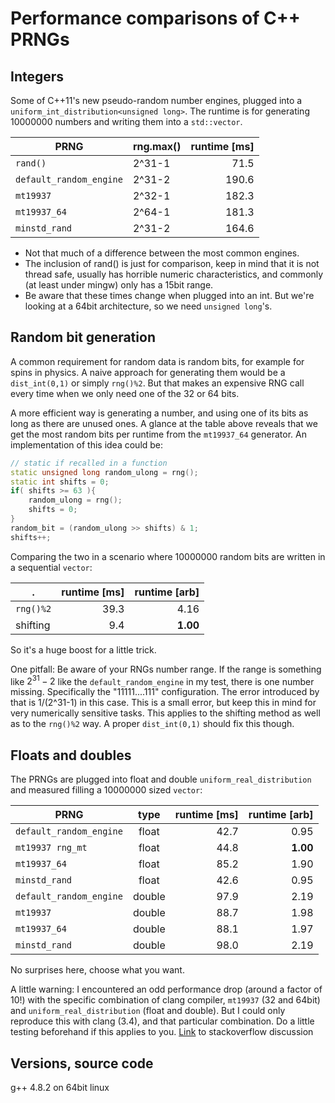 # Performance comparisons of C++ PRNGs
## Integers
Some of C++11's new pseudo-random number engines, plugged into a `uniform_int_distribution<unsigned long>`. The runtime is for generating 10000000 numbers and writing them into a `std::vector`.

PRNG                  | rng.max()  | runtime [ms]
--------------------- | ---------- | -----------:
`rand()`                | 2^31-1 |  71.5
`default_random_engine` | 2^31-2  | 190.6
`mt19937`               | 2^32-1 | 182.3
`mt19937_64`            | 2^64-1 | 181.3
`minstd_rand`           | 2^31-2 | 164.6


- Not that much of a difference between the most common engines.
- The inclusion of rand() is just for comparison, keep in mind that it is not thread safe, usually has horrible numeric characteristics, and commonly (at least under mingw) only has a 15bit range.
- Be aware that these times change when plugged into an int. But we're looking at a 64bit architecture, so we need `unsigned long`'s.

## Random bit generation
A common requirement for random data is random bits, for example for spins in physics. A naive approach for generating them would be a `dist_int(0,1)` or simply `rng()%2`. But that makes an expensive RNG call every time when we only need one of the 32 or 64 bits.

A more efficient way is generating a number, and using one of its bits as long as there are unused ones. A glance at the table above reveals that we get the most random bits per runtime from the `mt19937_64` generator. An implementation of this idea could be:

```c++
// static if recalled in a function
static unsigned long random_ulong = rng();
static int shifts = 0;
if( shifts >= 63 ){
	random_ulong = rng();
	shifts = 0;
}
random_bit = (random_ulong >> shifts) & 1;
shifts++;
```
Comparing the two in a scenario where 10000000 random bits are written in a sequential `vector`:

. | runtime [ms] | runtime [arb]
--- | ---: | ---:
`rng()%2` | 39.3 | 4.16
shifting | 9.4 | **1.00**

So it's a huge boost for a little trick.

One pitfall: Be aware of your RNGs number range. If the range is something like $2^{31}-2$ like the `default_random_engine` in my test, there is one number missing. Specifically the "11111....111" configuration. The error introduced by that is 1/(2^31-1) in this case. This is a small error, but keep this in mind for very numerically sensitive tasks. This applies to the shifting method as well as to the `rng()%2` way. A proper `dist_int(0,1)` should fix this though.

## Floats and doubles

The PRNGs are plugged into float and double `uniform_real_distribution` and measured filling a 10000000 sized `vector`:

PRNG | type | runtime [ms] | runtime [arb]
--- | :---: | ---: | ---:
`default_random_engine` | float | 42.7 | 0.95
`mt19937 rng_mt` | float | 44.8 | **1.00**
`mt19937_64` | float | 85.2 | 1.90
`minstd_rand` | float | 42.6 | 0.95
`default_random_engine` | double | 97.9 | 2.19
`mt19937` | double | 88.7 | 1.98
`mt19937_64` | double | 88.1 | 1.97
`minstd_rand` | double | 98.0 | 2.19

No surprises here, choose what you want.

A little warning: I encountered an odd performance drop (around a factor of 10!) with the specific combination of clang compiler, `mt19937` (32 and 64bit) and `uniform_real_distribution` (float and double). But I could only reproduce this with clang (3.4), and that particular combination. Do a little testing beforehand if this applies to you. [Link][1] to stackoverflow discussion

## Versions, source code
g++ 4.8.2 on 64bit linux


  [1]: http://stackoverflow.com/questions/23240586

